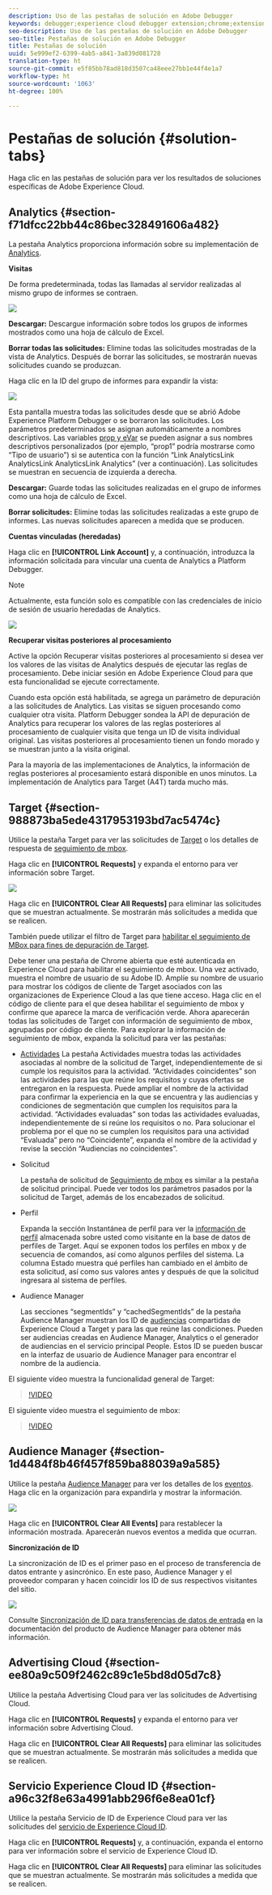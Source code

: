 ```yaml
---
description: Uso de las pestañas de solución en Adobe Debugger
keywords: debugger;experience cloud debugger extension;chrome;extension;summary;clear;requests;solutions;solution;information;analytics;target;audience manager;media optimizer;amo;id service
seo-description: Uso de las pestañas de solución en Adobe Debugger
seo-title: Pestañas de solución en Adobe Debugger
title: Pestañas de solución
uuid: 5e999ef2-6399-4ab5-a841-3a839d081728
translation-type: ht
source-git-commit: e5f85bb78ad818d3507ca48eee27bb1e44f4e1a7
workflow-type: ht
source-wordcount: '1063'
ht-degree: 100%

---
```



# Pestañas de solución {#solution-tabs}

Haga clic en las pestañas de solución para ver los resultados de soluciones específicas de Adobe Experience Cloud.

## Analytics {#section-f71dfcc22bb44c86bec328491606a482}

La pestaña Analytics proporciona información sobre su implementación de [Analytics](https://docs.adobe.com/content/help/es-ES/analytics/landing/home.html).

**Visitas**

De forma predeterminada, todas las llamadas al servidor realizadas al mismo grupo de informes se contraen.

![](assets/analytics-hits.jpg)

**Descargar:** Descargue información sobre todos los grupos de informes mostrados como una hoja de cálculo de Excel.

**Borrar todas las solicitudes:** Elimine todas las solicitudes mostradas de la vista de Analytics. Después de borrar las solicitudes, se mostrarán nuevas solicitudes cuando se produzcan.

Haga clic en la ID del grupo de informes para expandir la vista:

![](assets/analytics-hits-expand.jpg)

Esta pantalla muestra todas las solicitudes desde que se abrió Adobe Experience Platform Debugger o se borraron las solicitudes. Los parámetros predeterminados se asignan automáticamente a nombres descriptivos. Las variables [prop y eVar](https://docs.adobe.com/content/help/es-ES/analytics/implementation/vars/page-vars/evar.html) se pueden asignar a sus nombres descriptivos personalizados (por ejemplo, “prop1” podría mostrarse como “Tipo de usuario”) si se autentica con la función “Link AnalyticsLink AnalyticsLink AnalyticsLink Analytics” (ver a continuación). Las solicitudes se muestran en secuencia de izquierda a derecha.

**Descargar:** Guarde todas las solicitudes realizadas en el grupo de informes como una hoja de cálculo de Excel.

**Borrar solicitudes:** Elimine todas las solicitudes realizadas a este grupo de informes. Las nuevas solicitudes aparecen a medida que se producen.

**Cuentas vinculadas (heredadas)**

Haga clic en **[!UICONTROL Link Account]** y, a continuación, introduzca la información solicitada para vincular una cuenta de Analytics a Platform Debugger.

>[!NOTE]
>
>Actualmente, esta función solo es compatible con las credenciales de inicio de sesión de usuario heredadas de Analytics.

![](assets/analytics-link-account.jpg)

**Recuperar visitas posteriores al procesamiento**

Active la opción Recuperar visitas posteriores al procesamiento si desea ver los valores de las visitas de Analytics después de ejecutar las reglas de procesamiento. Debe iniciar sesión en Adobe Experience Cloud para que esta funcionalidad se ejecute correctamente.

Cuando esta opción está habilitada, se agrega un parámetro de depuración a las solicitudes de Analytics. Las visitas se siguen procesando como cualquier otra visita. Platform Debugger sondea la API de depuración de Analytics para recuperar los valores de las reglas posteriores al procesamiento de cualquier visita que tenga un ID de visita individual original. Las visitas posteriores al procesamiento tienen un fondo morado y se muestran junto a la visita original.

Para la mayoría de las implementaciones de Analytics, la información de reglas posteriores al procesamiento estará disponible en unos minutos. La implementación de Analytics para Target (A4T) tarda mucho más.

## Target {#section-988873ba5ede4317953193bd7ac5474c}

Utilice la pestaña Target para ver las solicitudes de [Target](https://docs.adobe.com/content/help/es-ES/target/using/target-home.html) o los detalles de respuesta de [seguimiento de mbox](https://docs.adobe.com/content/help/es-ES/target/using/activities/troubleshoot-activities/content-trouble.html).

Haga clic en **[!UICONTROL Requests]** y expanda el entorno para ver información sobre Target.

![](assets/target-requests.jpg)

Haga clic en **[!UICONTROL Clear All Requests]** para eliminar las solicitudes que se muestran actualmente. Se mostrarán más solicitudes a medida que se realicen.

También puede utilizar el filtro de Target para [habilitar el seguimiento de MBox para fines de depuración de Target](https://docs.adobe.com/content/help/es-ES/target/using/activities/troubleshoot-activities/content-trouble.html).

Debe tener una pestaña de Chrome abierta que esté autenticada en Experience Cloud para habilitar el seguimiento de mbox. Una vez activado, muestra el nombre de usuario de su Adobe ID. Amplíe su nombre de usuario para mostrar los códigos de cliente de Target asociados con las organizaciones de Experience Cloud a las que tiene acceso. Haga clic en el código de cliente para el que desea habilitar el seguimiento de mbox y confirme que aparece la marca de verificación verde. Ahora aparecerán todas las solicitudes de Target con información de seguimiento de mbox, agrupadas por código de cliente. Para explorar la información de seguimiento de mbox, expanda la solicitud para ver las pestañas:

* [Actividades](https://docs.adobe.com/content/help/es-ES/target/using/activities/activities.html)  La pestaña Actividades muestra todas las actividades asociadas al nombre de la solicitud de Target, independientemente de si cumple los requisitos para la actividad. “Actividades coincidentes” son las actividades para las que reúne los requisitos y cuyas ofertas se entregaron en la respuesta. Puede ampliar el nombre de la actividad para confirmar la experiencia en la que se encuentra y las audiencias y condiciones de segmentación que cumplen los requisitos para la actividad. “Actividades evaluadas” son todas las actividades evaluadas, independientemente de si reúne los requisitos o no. Para solucionar el problema por el que no se cumplen los requisitos para una actividad “Evaluada” pero no “Coincidente”, expanda el nombre de la actividad y revise la sección “Audiencias no coincidentes”.

* Solicitud

   La pestaña de solicitud de [Seguimiento de mbox](https://docs.adobe.com/content/help/es-ES/target/using/activities/troubleshoot-activities/content-trouble.html) es similar a la pestaña de solicitud principal. Puede ver todos los parámetros pasados por la solicitud de Target, además de los encabezados de solicitud.
* Perfil

   Expanda la sección Instantánea de perfil para ver la [información de perfil](https://docs.adobe.com/content/help/es-ES/target/using/audiences/visitor-profiles/variables-profiles-parameters-methods.html) almacenada sobre usted como visitante en la base de datos de perfiles de Target. Aquí se exponen todos los perfiles en mbox y de secuencia de comandos, así como algunos perfiles del sistema. La columna Estado muestra qué perfiles han cambiado en el ámbito de esta solicitud, así como sus valores antes y después de que la solicitud ingresara al sistema de perfiles.
* Audience Manager

   Las secciones “segmentIds” y “cachedSegmentIds” de la pestaña Audience Manager muestran los ID de [audiencias](https://docs.adobe.com/content/help/es-ES/target/using/audiences/target.html) compartidas de Experience Cloud a Target y para las que reúne las condiciones. Pueden ser audiencias creadas en Audience Manager, Analytics o el generador de audiencias en el servicio principal People. Estos ID se pueden buscar en la interfaz de usuario de Audience Manager para encontrar el nombre de la audiencia.

El siguiente vídeo muestra la funcionalidad general de Target:

>[!VIDEO](https://video.tv.adobe.com/v/23115t2/?captions=spa)

El siguiente vídeo muestra el seguimiento de mbox:

>[!VIDEO](https://video.tv.adobe.com/v/23113t2/?captions=spa)

## Audience Manager {#section-1d4484f8b46f457f859ba88039a9a585}

Utilice la pestaña [Audience Manager](https://docs.adobe.com/content/help/es-ES/audience-manager/user-guide/aam-home.html) para ver los detalles de los [eventos](https://docs.adobe.com/content/help/es-ES/audience-manager/user-guide/api-and-sdk-code/dcs/dcs-event-calls/dcs-event-calls.html). Haga clic en la organización para expandirla y mostrar la información.

![](assets/audience-manager.jpg)

Haga clic en **[!UICONTROL Clear All Events]** para restablecer la información mostrada. Aparecerán nuevos eventos a medida que ocurran.

**Sincronización de ID**

La sincronización de ID es el primer paso en el proceso de transferencia de datos entrante y asincrónico. En este paso, Audience Manager y el proveedor comparan y hacen coincidir los ID de sus respectivos visitantes del sitio.

![](assets/aam-idsync.jpg)

Consulte [Sincronización de ID para transferencias de datos de entrada](https://docs.adobe.com/content/help/es-ES/audience-manager/user-guide/implementation-integration-guides/sending-audience-data/batch-data-transfer-process/id-sync-http.html) en la documentación del producto de Audience Manager para obtener más información.

## Advertising Cloud {#section-ee80a9c509f2462c89c1e5bd8d05d7c8}

Utilice la pestaña Advertising Cloud para ver las solicitudes de Advertising Cloud.

Haga clic en **[!UICONTROL Requests]** y expanda el entorno para ver información sobre Advertising Cloud.

Haga clic en **[!UICONTROL Clear All Requests]** para eliminar las solicitudes que se muestran actualmente. Se mostrarán más solicitudes a medida que se realicen.

## Servicio Experience Cloud ID {#section-a96c32f8e63a4991abb296f6e8ea01cf}

Utilice la pestaña Servicio de ID de Experience Cloud para ver las solicitudes del [servicio de Experience Cloud ID](https://docs.adobe.com/content/help/es-ES/id-service/using/home.html).

Haga clic en **[!UICONTROL Requests]** y, a continuación, expanda el entorno para ver información sobre el servicio de Experience Cloud ID.

Haga clic en **[!UICONTROL Clear All Requests]** para eliminar las solicitudes que se muestran actualmente. Se mostrarán más solicitudes a medida que se realicen.
